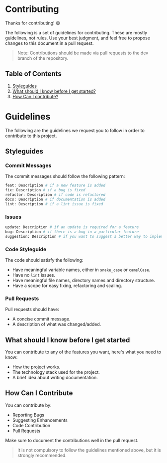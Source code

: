 # Contributing

Thanks for contributing! :smile:

The following is a set of guidelines for contributing. These are mostly guidelines, not rules. Use your best judgment, and feel free to propose changes to this document in a pull request.

> Note: Contributions should be made via pull requests to the dev branch of the repository.

## Table of Contents

1. [Styleguides](#styleguides)
2. [What should I know before I get started?](#what-should-i-know-before-i-get-started)
3. [How Can I contribute?](#how-can-i-contribute)

# Guidelines
The following are the guidelines we request you to follow in order to contribute to this project.

## Styleguides

### Commit Messages

The commit messages should follow the following pattern:
```bash
feat: Description # if a new feature is added
fix: Description # if a bug is fixed
refactor: Description # if code is refactored
docs: Description # if documentation is added
lint: Description # if a lint issue is fixed
```
### Issues

```bash
update: Description # if an update is required for a feature
bug: Description # if there is a bug in a particular feature
suggestion: Description # if you want to suggest a better way to implement a feature
```
### Code Styleguide
The code should satisfy the following:
- Have meaningful variable names, either in `snake_case` or `camelCase`.
- Have no `lint` issues.
- Have meaningful file names, directory names and directory structure.
- Have a scope for easy fixing, refactoring and scaling.

### Pull Requests
Pull requests should have:
- A concise commit message.
- A description of what was changed/added.

## What should I know before I get started
You can contribute to any of the features you want, here's what you need to know:
- How the project works.
- The technology stack used for the project.
- A brief idea about writing documentation.

## How Can I Contribute

You can contribute by:
- Reporting Bugs
- Suggesting Enhancements
- Code Contribution
- Pull Requests

Make sure to document the contributions well in the pull request.

> It is not compulsory to follow the guidelines mentioned above, but it is strongly recommended.
